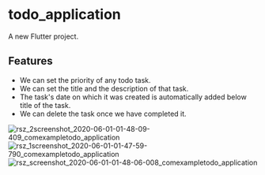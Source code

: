 # todo_application

A new Flutter project.

## Features
* We can set the priority of any todo task.
* We can set the title and the description of that task.
* The task's date on which it was created is automatically added below title of the task.
* We can delete the task once we have completed it.

![rsz_2screenshot_2020-06-01-01-48-09-409_comexampletodo_application](https://user-images.githubusercontent.com/41378464/83362169-c9966300-a3ac-11ea-9aaf-19df82af97d1.jpg)                           ![rsz_1screenshot_2020-06-01-01-47-59-790_comexampletodo_application](https://user-images.githubusercontent.com/41378464/83362188-f480b700-a3ac-11ea-9228-045a048f080c.jpg)                        ![rsz_screenshot_2020-06-01-01-48-06-008_comexampletodo_application](https://user-images.githubusercontent.com/41378464/83362214-1da14780-a3ad-11ea-98d6-28fc83d229f2.jpg)


